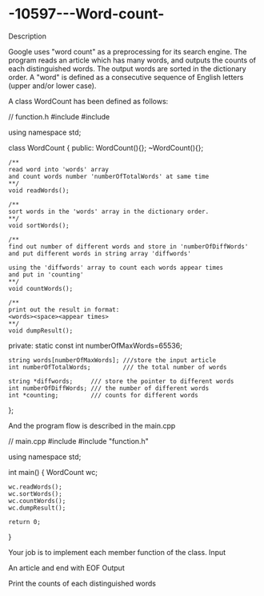 # -10597---Word-count-
Description

Google uses "word count" as a preprocessing for its search engine.  The program reads an article which has many words, and outputs the counts of each distinguished words.  The output words are sorted in the dictionary order.  A "word" is defined as a consecutive sequence of English letters (upper and/or lower case).

A class WordCount has been defined as follows:

// function.h
#include <iostream>
#include <string>

using namespace std;

class WordCount
{
public:
    WordCount(){};
    ~WordCount(){};

    /**
    read word into 'words' array
    and count words number 'numberOfTotalWords' at same time
    **/
    void readWords();

    /**
    sort words in the 'words' array in the dictionary order.
    **/
    void sortWords();

    /**
    find out number of different words and store in 'numberOfDiffWords'
    and put different words in string array 'diffwords'

    using the 'diffwords' array to count each words appear times
    and put in 'counting'
    **/
    void countWords();

    /**
    print out the result in format:
    <words><space><appear times>
    **/
    void dumpResult();

private:
    static const int numberOfMaxWords=65536;

    string words[numberOfMaxWords]; ///store the input article
    int numberOfTotalWords;         /// the total number of words

    string *diffwords;     /// store the pointer to different words
    int numberOfDiffWords; /// the number of different words
    int *counting;         /// counts for different words
};

And the program flow is described in the main.cpp

// main.cpp
#include <iostream>
#include "function.h"

using namespace std;

int main()
{
    WordCount wc;

    wc.readWords();
    wc.sortWords();
    wc.countWords();
    wc.dumpResult();

    return 0;
}

Your job is to implement each member function of the class.
Input

An article and end with EOF
Output

Print the counts of each distinguished words
